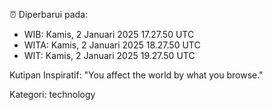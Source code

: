 ⏰ Diperbarui pada:
- WIB: Kamis, 2 Januari 2025 17.27.50 UTC
- WITA: Kamis, 2 Januari 2025 18.27.50 UTC
- WIT: Kamis, 2 Januari 2025 19.27.50 UTC

Kutipan Inspiratif:
"You affect the world by what you browse."


Kategori: technology


